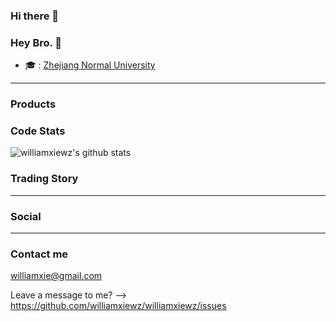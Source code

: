 ### Hi there 👋

<!--
**williamxiewz/williamxiewz** is a ✨ _special_ ✨ repository because its `README.md` (this file) appears on your GitHub profile.

Here are some ideas to get you started:

- 🔭 I’m currently working on ...
- 🌱 I’m currently learning ...
- 👯 I’m looking to collaborate on ...
- 🤔 I’m looking for help with ...
- 💬 Ask me about ...
- 📫 How to reach me: ...
- 😄 Pronouns: ...
- ⚡ Fun fact: ...
-->

### Hey Bro. 👋

- 🎓 : [Zhejiang Normal University](https://www.bnu.edu.cn/)

----

### Products

### Code Stats

![williamxiewz's github stats](https://github-readme-stats.vercel.app/api?username=williamxiewz&show_icons=true&theme=dracula)

### Trading Story


---- 

### Social



----

### Contact me

williamxie@gmail.com





Leave a message to me? --> https://github.com/williamxiewz/williamxiewz/issues


